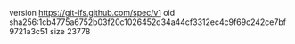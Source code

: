 version https://git-lfs.github.com/spec/v1
oid sha256:1cb4775a6752b03f20c1026452d34a44cf3312ec4c9f69c242ce7bf9721a3c51
size 23778
